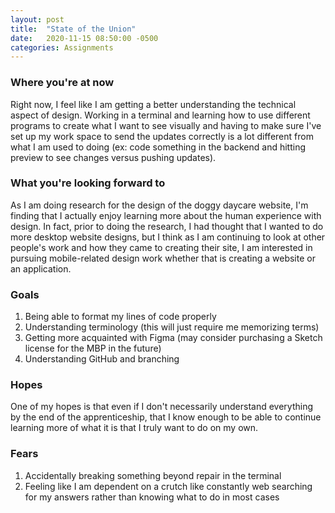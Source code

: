 ```yaml
---
layout: post
title:  "State of the Union"
date:   2020-11-15 08:50:00 -0500
categories: Assignments
---
```


### Where you're at now

  Right now, I feel like I am getting a better understanding the technical aspect of design. Working in a terminal and learning how to use different programs to create what I want to see visually and having to make sure I've set up my work space to send the updates correctly is a lot different from what I am used to doing (ex: code something in the backend and hitting preview to see changes versus pushing updates).

### What you're looking forward to

  As I am doing research for the design of the doggy daycare website, I'm finding that I actually enjoy learning more about the human experience with design. In fact, prior to doing the research, I had thought that I wanted to do more desktop website designs, but I think as I am continuing to look at other people's work and how they came to creating their site, I am interested in pursuing mobile-related design work whether that is creating a website or an application.

### Goals
    
1. Being able to format my lines of code properly
2. Understanding terminology (this will just require me memorizing terms)
3. Getting more acquainted with Figma (may consider purchasing a Sketch license for the MBP in the future)
4.  Understanding GitHub and branching

### Hopes

One of my hopes is that even if I don't necessarily understand everything by the end of the apprenticeship, that I know enough to be able to continue learning more of what it is that I truly want to do on my own.

### Fears

1. Accidentally breaking something beyond repair in the terminal
2. Feeling like I am dependent on a crutch like constantly web searching for my answers rather than knowing what to do in most cases